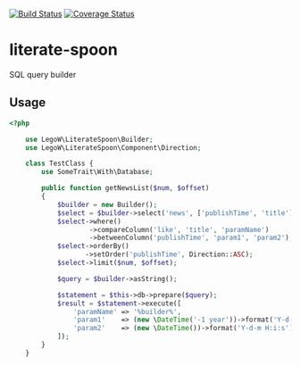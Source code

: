 [![Build Status](https://travis-ci.org/adamturcsan/literate-spoon.svg?branch=master)](https://travis-ci.org/adamturcsan/literate-spoon)
[![Coverage Status](https://coveralls.io/repos/github/adamturcsan/literate-spoon/badge.svg?branch=master)](https://coveralls.io/github/adamturcsan/literate-spoon?branch=master)

# literate-spoon
SQL query builder

## Usage

```php
<?php

    use LegoW\LiterateSpoon\Builder;
    use LegoW\LiterateSpoon\Component\Direction;

    class TestClass {
        use SomeTrait\With\Database;

        public function getNewsList($num, $offset)
        {
            $builder = new Builder();
            $select = $builder->select('news', ['publishTime', 'title']);
            $select->where()
                    ->compareColumn('like', 'title', 'paramName')
                    ->betweenColumn('publishTime', 'param1', 'param2');
            $select->orderBy()
                   ->setOrder('publishTime', Direction::ASC);
            $select->limit($num, $offset);

            $query = $builder->asString();

            $statement = $this->db->prepare($query);
            $result = $statement->execute([
                'paramName' => '%builder%',
                'param1'    => (new \DateTime('-1 year'))->format('Y-d-m H:i:s'),
                'param2'    => (new \DateTime())->format('Y-d-m H:i:s'),
            ]);
        }
    }
```
